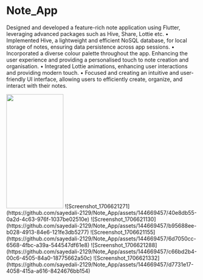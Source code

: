 # Note_App

Designed and developed a feature-rich note application using Flutter, leveraging advanced packages such
as Hive, Share, Lottie etc.
• Implemented Hive, a lightweight and efficient NoSQL database, for local storage of notes, ensuring
data persistence across app sessions.
• Incorporated a diverse colour palette throughout the app. Enhancing the user experience and
providing a personalised touch to note creation and organisation.
• Integrated Lottie animations, enhancing user interactions and providing modern touch.
• Focused and creating an intuitive and user-friendly UI interface, allowing users to efficiently create,
organize, and interact with their notes.

<img src="https://github.com/sayedali-2129/Note_App/assets/144669457/40e8db55-0a2d-4c63-976f-1037be02510e" width="150" height="300">
![Screenshot_1706621271](https://github.com/sayedali-2129/Note_App/assets/144669457/40e8db55-0a2d-4c63-976f-1037be02510e)
![Screenshot_1706621130](https://github.com/sayedali-2129/Note_App/assets/144669457/b95688ee-b028-4913-84e6-121fe3db5277)
![Screenshot_1706621155](https://github.com/sayedali-2129/Note_App/assets/144669457/6d7050cc-6568-4fbc-a39a-544547df61e8)
![Screenshot_1706621288](https://github.com/sayedali-2129/Note_App/assets/144669457/c66bd2b4-00c6-4505-84a0-18775662a50c)
![Screenshot_1706621332](https://github.com/sayedali-2129/Note_App/assets/144669457/d7731e17-4058-415a-a616-8424676bb154)
